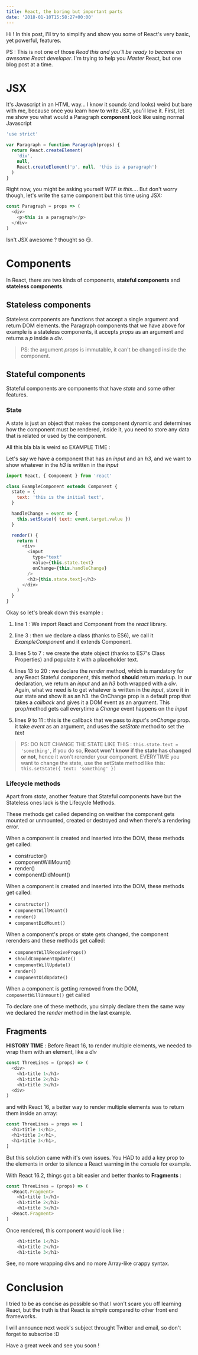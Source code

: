 ```yaml
---
title: React, the boring but important parts
date: '2018-01-10T15:58:27+00:00'
---
```


Hi ! In this post, I'll try to simplify and show you some of React's very basic, yet powerful, features.

PS : This is not one of those _Read this and you'll be ready to become an awesome React developer_. I'm trying to help you _Master_ React, but one blog post at a time.

# JSX

It's Javascript in an HTML way... I know it sounds (and looks) weird but bare with me, because once you learn how to write JSX, you'il love it. First, let me show you what would a Paragraph **component** look like using normal Javascript

```javascript
'use strict'

var Paragraph = function Paragraph(props) {
  return React.createElement(
    'div',
    null,
    React.createElement('p', null, 'this is a paragraph')
  )
}
```

Right now, you might be asking yourself _WTF is this..._. But don't worry though, let's write the same component but this time using JSX:

```js
const Paragraph = props => (
  <div>
    <p>this is a paragraph</p>
  </div>
)
```

Isn't JSX awesome ? thought so 😏.

# Components

In React, there are two kinds of components, **stateful components** and **stateless components**.

## Stateless components

Stateless components are functions that accept a single argument and return DOM elements. the Paragraph components that we have above for example is a stateless components, it accepts _props_ as an argument and returns a _p_ inside a _div_.

> PS: the argument _props_ is immutable, it can't be changed inside the component.

## Stateful components

Stateful components are components that have _state_ and some other features.

### State

A state is just an object that makes the component dynamic and determines how the component must be rendered, inside it, you need to store any data that is related or used by the component.

All this bla bla is weird so EXAMPLE TIME :

Let's say we have a component that has an _input_ and an _h3_, and we want to show whatever in the _h3_ is written in the _input_

```js
import React, { Component } from 'react'

class ExampleComponent extends Component {
  state = {
    text: 'this is the initial text',
  }

  handleChange = event => {
    this.setState({ text: event.target.value })
  }

  render() {
    return (
      <div>
        <input
          type="text"
          value={this.state.text}
          onChange={this.handleChange}
        />
        <h3>{this.state.text}</h3>
      </div>
    )
  }
}
```

Okay so let's break down this example :

1. line 1 : We import React and Component from the _react_ library.

2. line 3 : then we declare a class (thanks to ES6), we call it _ExampleComponent_ and it extends Component.

3. lines 5 to 7 : we create the state object (thanks to ES7's Class Properties) and populate it with a placeholder text.

4. lines 13 to 20 : we declare the _render_ method, which is mandatory for any React Stateful component, this method **should** return markup. In our declaration, we return an _input_ and an _h3_ both wrapped with a _div_. Again, what we need is to get whatever is written in the _input_, store it in our state and show it as an h3. the OnChange prop is a default prop that takes a _callback_ and gives it a DOM event as an argument. This prop/method gets call everytime a _Change_ event happens on the _input_

5. lines 9 to 11 : this is the callback that we pass to _input_'s _onChange_ prop. it take _event_ as an argument, and uses the _setState_ method to set the _text_

> PS: DO NOT CHANGE THE STATE LIKE THIS : `this.state.text = 'something'`,
> if you do so, **React won't know if the state has changed or not**, hence it won't rerender your component. EVERYTIME you want to change the state, use the setState method like this: `this.setState({ text: 'something' })`

### Lifecycle methods

Apart from _state_, another feature that Stateful components have but the Stateless ones lack is the Lifecycle Methods.

These methods get called depending on weither the component gets mounted or unmounted, created or destroyed and when there's a rendering error.

When a component is created and inserted into the DOM, these methods get called:

- constructor()
- componentWillMount()
- render()
- componentDidMount()

When a component is created and inserted into the DOM, these methods get called:

- `constructor()`
- `componentWillMount()`
- `render()`
- `componentDidMount()`

When a component's props or state gets changed, the component rerenders and these methods get called:

- `componentWillReceiveProps()`
- `shouldComponentUpdate()`
- `componentWillUpdate()`
- `render()`
- `componentDidUpdate()`

When a component is getting removed from the DOM, `componentWillUnmount()` get called

To declare one of these methods, you simply declare them the same way we declared the _render_ method in the last example.

## Fragments

**HISTORY TIME** : Before React 16, to render multiple elements, we needed to wrap them with an element, like a _div_

```js
const ThreeLines = (props) => (
  <div>
    <h1>title 1</h1>
    <h1>title 2</h1>
    <h1>title 3</h1>
  <div>
)
```

and with React 16, a better way to render multiple elements was to return them inside an array:

```js
const ThreeLines = props => [
  <h1>title 1</h1>,
  <h1>title 2</h1>,
  <h1>title 3</h1>,
]
```

But this solution came with it's own issues. You HAD to add a key prop to the elements in order to silence a React warning in the console for example.

With React 16.2, things got a bit easier and better thanks to **Fragments** :

```js
const ThreeLines = (props) => (
  <React.Fragment>
    <h1>title 1</h1>
    <h1>title 2</h1>
    <h1>title 3</h1>
  <React.Fragment>
)
```

Once rendered, this component would look like :

```js
    <h1>title 1</h1>
    <h1>title 2</h1>
    <h1>title 3</h1>
```

See, no more wrapping divs and no more Array-like crappy syntax.

# Conclusion

I tried to be as concise as possible so that I won't scare you off learning React, but the truth is that React is _simple_ compared to other front end frameworks.

I will announce next week's subject throught Twitter and email, so don't forget to subscribe :D

Have a great week and see you soon !
